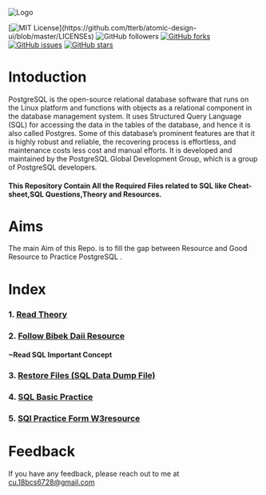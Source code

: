 ![Logo](https://cdn.sisense.com/wp-content/uploads/logo-connector-postgresql1.png)

[![MIT License](https://img.shields.io/apm/l/atomic-design-ui.svg?)](https://github.com/tterb/atomic-design-ui/blob/master/LICENSEs)
![GitHub followers](https://img.shields.io/github/followers/bibek376?style=plastic)
[![GitHub forks](https://img.shields.io/github/forks/bibek376/Postgres)](https://github.com/bibek376/Postgres/network)
[![GitHub issues](https://img.shields.io/github/issues/bibek376/Postgres)](https://github.com/bibek376/Postgres/issues)
[![GitHub stars](https://img.shields.io/github/stars/bibek376/Postgres)](https://github.com/bibek376/Postgres/stargazers)


# Intoduction
PostgreSQL is the open-source relational database software that runs on the Linux platform and functions with objects as a relational component in the database management system. It uses Structured Query Language (SQL) for accessing the data in the tables of the database, and hence it is also called Postgres. Some of this database’s prominent features are that it is highly robust and reliable, the recovering process is effortless, and maintenance costs less cost and manual efforts. It is developed and maintained by the PostgreSQL Global Development Group, which is a group of PostgreSQL developers.

#### This Repository Contain All the Required Files related to SQL like Cheat-sheet,SQL Questions,Theory and Resources.

# Aims
The main Aim of this Repo. is to fill the gap between Resource and Good Resource  to Practice  PostgreSQL .

# Index 

### 1.  [Read Theory ](https://github.com/bibek376/Postgres/tree/master/Hand_Written_Notes)
### 2.  [Follow Bibek Daii Resource](https://github.com/bibek376/Postgres/tree/master/Bibek_Daii_Resources)<br>
#### ~Read SQL Important Concept  </br>
### 3.  [Restore Files (SQL Data Dump File)](https://github.com/bibek376/Postgres/tree/master/Sql_Data_Dump_File)
### 4.  [SQL Basic Practice](https://github.com/bibek376/Postgres/tree/master/Sql_Basic_Practice)
### 5.  [SQl Practice Form W3resource](https://github.com/bibek376/Postgres/tree/master/practice)

# Feedback

If you have any feedback, please reach out to me at cu.18bcs6728@gmail.com
